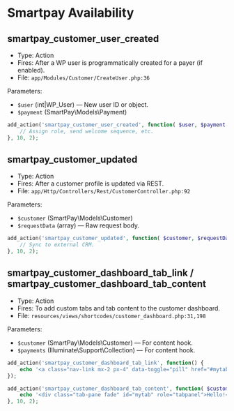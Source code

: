 # Smartpay Availability
## smartpay_customer_user_created

- Type: Action
- Fires: After a WP user is programmatically created for a payer (if enabled).
- File: `app/Modules/Customer/CreateUser.php:36`

Parameters:

- `$user` (int|WP_User) — New user ID or object.
- `$payment` (SmartPay\Models\Payment)

```php
add_action('smartpay_customer_user_created', function( $user, $payment ) {
    // Assign role, send welcome sequence, etc.
}, 10, 2);
```

## smartpay_customer_updated

- Type: Action
- Fires: After a customer profile is updated via REST.
- File: `app/Http/Controllers/Rest/CustomerController.php:92`

Parameters:

- `$customer` (SmartPay\Models\Customer)
- `$requestData` (array) — Raw request body.

```php
add_action('smartpay_customer_updated', function( $customer, $requestData ) {
    // Sync to external CRM.
}, 10, 2);
```

## smartpay_customer_dashboard_tab_link / smartpay_customer_dashboard_tab_content

- Type: Action
- Fires: To add custom tabs and tab content to the customer dashboard.
- File: `resources/views/shortcodes/customer_dashboard.php:31,198`

Parameters:

- `$customer` (SmartPay\Models\Customer) — For content hook.
- `$payments` (Illuminate\Support\Collection) — For content hook.

```php
add_action('smartpay_customer_dashboard_tab_link', function() {
    echo '<a class="nav-link mx-2 px-4" data-toggle="pill" href="#mytab" role="tab">My Tab</a>';
});

add_action('smartpay_customer_dashboard_tab_content', function( $customer, $payments ) {
    echo '<div class="tab-pane fade" id="mytab" role="tabpanel">Hello!</div>';
}, 10, 2);
```

